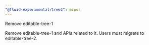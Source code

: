 ```yaml
---
"@fluid-experimental/tree2": minor
---
```


Remove editable-tree-1

Remove editable-tree-1 and APIs related to it. Users must migrate to editable-tree-2.
